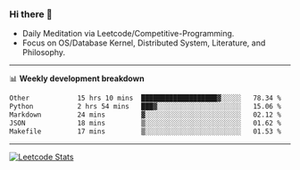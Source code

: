 ### Hi there 👋
* Daily Meditation via Leetcode/Competitive-Programming.
* Focus on OS/Database Kernel, Distributed System, Literature, and Philosophy.

-------

📊 **Weekly development breakdown**
<!--START_SECTION:waka-->

```txt
Other            15 hrs 10 mins  ███████████████████▓░░░░░   78.34 %
Python           2 hrs 54 mins   ███▓░░░░░░░░░░░░░░░░░░░░░   15.06 %
Markdown         24 mins         ▓░░░░░░░░░░░░░░░░░░░░░░░░   02.12 %
JSON             18 mins         ▒░░░░░░░░░░░░░░░░░░░░░░░░   01.62 %
Makefile         17 mins         ▒░░░░░░░░░░░░░░░░░░░░░░░░   01.53 %
```

<!--END_SECTION:waka-->

-------

[![Leetcode Stats](https://leetcard.jacoblin.cool/hzhang413?font=Fira+Mono)](https://leetcode.com/fxrc)
<!-- ![image](./cyberpunk-ghost-in-the-shell.gif)
![image](./gis-archive.png) -->
